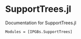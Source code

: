 # SupportTrees.jl
Documentation for SupportTrees.jl

```@autodocs
Modules = [IPGBs.SupportTrees]
```
    
